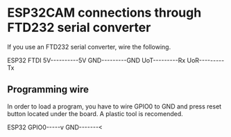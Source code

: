 # ESP32CAM connections through FTD232 serial converter

If you use an FTD232 serial converter, wire the following.

ESP32       FTDI
5V----------5V
GND---------GND
UoT---------Rx
UoR---------Tx

## Programming wire

In order to load a program, you have to wire GPIO0 to GND and press reset button located under the board. A plastic tool is recomended.

ESP32
GPIO0-----v
GND-------<